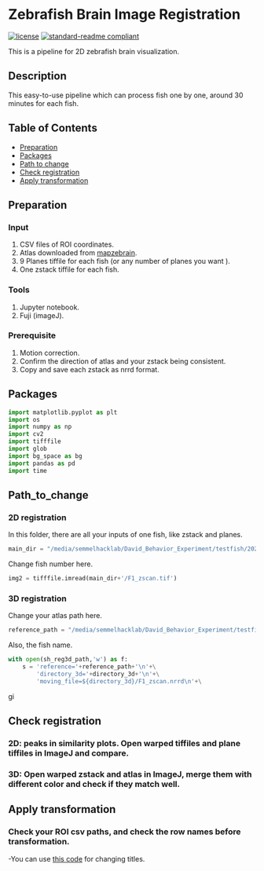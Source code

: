 # Zebrafish Brain Image Registration

[![license](https://img.shields.io/github/license/:user/:repo.svg)](LICENSE)
[![standard-readme compliant](https://img.shields.io/badge/readme%20style-standard-brightgreen.svg?style=flat-square)](https://github.com/RichardLitt/standard-readme)

This is a pipeline for 2D zebrafish brain visualization.

## Description
This easy-to-use pipeline which can process fish one by one, around 30 minutes for each fish.

## Table of Contents

- [Preparation](#Preparation)
- [Packages](#Packages)
- [Path to change](#Path_to_change)
- [Check registration](#Check_registration)
- [Apply transformation](#Apply_transformation)





## Preparation

### Input
1. CSV files of ROI coordinates.
2. Atlas downloaded from [mapzebrain](https://mapzebrain.org/atlas/2d).
3. 9 Planes tiffile for each fish (or any number of planes you want ).
4. One zstack tiffile for each fish.
### Tools
1. Jupyter notebook.
2. Fuji (imageJ).
### Prerequisite
1. Motion correction.
2. Confirm the direction of atlas and your zstack being consistent.
3. Copy and save each zstack as nrrd format.
## Packages


```python
import matplotlib.pyplot as plt
import os
import numpy as np
import cv2
import tifffile
import glob
import bg_space as bg
import pandas as pd
import time
```


## Path_to_change

### 2D registration
In this folder, there are all your inputs of one fish, like zstack and planes.
```python
main_dir = "/media/semmelhacklab/David_Behavior_Experiment/testfish/2023-07-06_F1_lowintensity_test"
```
Change fish number here.
```python
img2 = tifffile.imread(main_dir+'/F1_zscan.tif')
```
### 3D registration
Change your atlas path here.
```python
reference_path = "/media/semmelhacklab/David_Behavior_Experiment/testfish/HSA.nrrd"
```
Also, the fish name.
```python
with open(sh_reg3d_path,'w') as f:
    s = 'reference='+reference_path+'\n'+\
        'directory_3d='+directory_3d+'\n'+\
        'moving_file=${directory_3d}/F1_zscan.nrrd\n'+\
```



gi
## Check registration

### 2D: peaks in similarity plots. Open warped tiffiles and plane tiffiles in ImageJ and compare.
### 3D: Open warped zstack and atlas in ImageJ, merge them with different color and check if they match well.

## Apply transformation
### Check your ROI csv paths, and check the row names before transformation.
-You can use [this code](renametitle.py) for changing titles.


